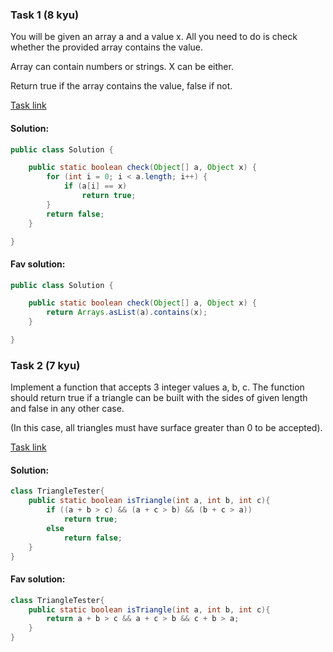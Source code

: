 ### Task 1 (8 kyu)

You will be given an array a and a value x. All you need to do is check whether the provided array contains the value.

Array can contain numbers or strings. X can be either.

Return true if the array contains the value, false if not.

[Task link](https://www.codewars.com/kata/57cc975ed542d3148f00015b/train/java)

#### Solution:

```Java
public class Solution {

    public static boolean check(Object[] a, Object x) {
        for (int i = 0; i < a.length; i++) {
            if (a[i] == x)
                return true;
        }
        return false;
    }

}
```

#### Fav solution:

```Java
public class Solution {

    public static boolean check(Object[] a, Object x) {
        return Arrays.asList(a).contains(x);
    }

}
```

### Task 2 (7 kyu)

Implement a function that accepts 3 integer values a, b, c. The function should return true if a triangle can be built with the sides of given length and false in any other case.

(In this case, all triangles must have surface greater than 0 to be accepted).

[Task link](https://www.codewars.com/kata/56606694ec01347ce800001b)

#### Solution:

```Java
class TriangleTester{
    public static boolean isTriangle(int a, int b, int c){
        if ((a + b > c) && (a + c > b) && (b + c > a))
            return true;
        else
            return false;
    }
}
```

#### Fav solution:

```Java
class TriangleTester{
    public static boolean isTriangle(int a, int b, int c){
        return a + b > c && a + c > b && c + b > a;
    }
}
```